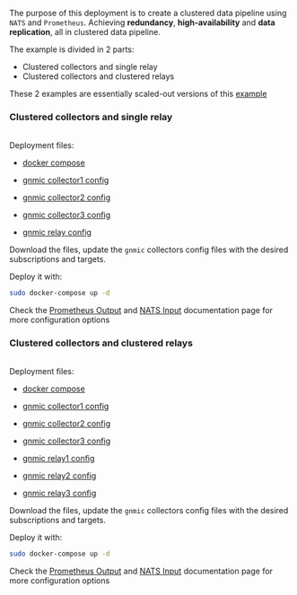 
The purpose of this deployment is to create a clustered data pipeline using `NATS` and `Prometheus`.
Achieving __redundancy__, __high-availability__ and __data replication__, all in clustered data pipeline.

The example is divided in 2 parts:

- Clustered collectors and single relay
- Clustered collectors and clustered relays

These 2 examples are essentially scaled-out versions of this [example](nats_prometheus.md)

### Clustered collectors and single relay

<div class="mxgraph" style="max-width:100%;border:1px solid transparent;margin:0 auto; display:block;" data-mxgraph="{&quot;page&quot;:12,&quot;zoom&quot;:1.4,&quot;highlight&quot;:&quot;#0000ff&quot;,&quot;nav&quot;:true,&quot;check-visible-state&quot;:true,&quot;resize&quot;:true,&quot;url&quot;:&quot;https://raw.githubusercontent.com/karimra/gnmic/diagrams/diagrams/pipeline_cluster_nats_prometheus.drawio&quot;}"></div>

<script type="text/javascript" src="https://cdn.jsdelivr.net/gh/hellt/drawio-js@main/embed2.js?&fetch=https%3A%2F%2Fraw.githubusercontent.com%2Fkarimra%2Fgnmic%2Fdiagrams%2Fpipeline_cluster_nats_prometheus.drawio" async></script>


Deployment files:

- [docker compose](https://github.com/karimra/gnmic/blob/master/examples/deployments/3.pipelines/3a.gnmic-nats-gnmic-prometheus/docker-compose.yaml)

- [gnmic collector1 config](https://github.com/karimra/gnmic/blob/master/examples/deployments/3.pipelines/3a.gnmic-cluster-nats-gnmic-prometheus/gnmic-collector1.yaml)
- [gnmic collector2 config](https://github.com/karimra/gnmic/blob/master/examples/deployments/3.pipelines/3a.gnmic-cluster-nats-gnmic-prometheus/gnmic-collector2.yaml)
- [gnmic collector3 config](https://github.com/karimra/gnmic/blob/master/examples/deployments/3.pipelines/3a.gnmic-cluster-nats-gnmic-prometheus/gnmic-collector3.yaml)
- [gnmic relay config](https://github.com/karimra/gnmic/blob/master/examples/deployments/3.pipelines/3a.gnmic-cluster-nats-gnmic-prometheus/gnmic-relay.yaml)

Download the files, update the `gnmic` collectors config files with the desired subscriptions and targets.

Deploy it with:

```bash
sudo docker-compose up -d
```

Check the [Prometheus Output](../../advanced/multi_outputs/prometheus_output.md) and [NATS Input](../../advanced/inputs/nats_input.md) documentation page for more configuration options

### Clustered collectors and clustered relays

<div class="mxgraph" style="max-width:100%;border:1px solid transparent;margin:0 auto; display:block;" data-mxgraph="{&quot;page&quot;:12,&quot;zoom&quot;:1.4,&quot;highlight&quot;:&quot;#0000ff&quot;,&quot;nav&quot;:true,&quot;check-visible-state&quot;:true,&quot;resize&quot;:true,&quot;url&quot;:&quot;https://raw.githubusercontent.com/karimra/gnmic/diagrams/diagrams/pipeline_cluster_nats_cluster_prometheus.drawio&quot;}"></div>

<script type="text/javascript" src="https://cdn.jsdelivr.net/gh/hellt/drawio-js@main/embed2.js?&fetch=https%3A%2F%2Fraw.githubusercontent.com%2Fkarimra%2Fgnmic%2Fdiagrams%2Fpipeline_cluster_nats_cluster_prometheus.drawio" async></script>



Deployment files:

- [docker compose](https://github.com/karimra/gnmic/blob/master/examples/deployments/3.pipelines/3b.gnmic-cluster-nats-gnmic-cluster-prometheus/docker-compose.yaml)

- [gnmic collector1 config](https://github.com/karimra/gnmic/blob/master/examples/deployments/3.pipelines/3b.gnmic-cluster-nats-gnmic-cluster-prometheus/gnmic-collector1.yaml)
- [gnmic collector2 config](https://github.com/karimra/gnmic/blob/master/examples/deployments/3.pipelines/3b.gnmic-cluster-nats-gnmic-cluster-prometheus/gnmic-collector2.yaml)
- [gnmic collector3 config](https://github.com/karimra/gnmic/blob/master/examples/deployments/3.pipelines/3b.gnmic-cluster-nats-gnmic-cluster-prometheus/gnmic-collector3.yaml)
- [gnmic relay1 config](https://github.com/karimra/gnmic/blob/master/examples/deployments/3.pipelines/3b.gnmic-cluster-nats-gnmic-cluster-prometheus/gnmic-relay1.yaml)
- [gnmic relay2 config](https://github.com/karimra/gnmic/blob/master/examples/deployments/3.pipelines/3b.gnmic-cluster-nats-gnmic-cluster-prometheus/gnmic-relay2.yaml)
- [gnmic relay3 config](https://github.com/karimra/gnmic/blob/master/examples/deployments/3.pipelines/3b.gnmic-cluster-nats-gnmic-cluster-prometheus/gnmic-relay3.yaml)

Download the files, update the `gnmic` collectors config files with the desired subscriptions and targets.

Deploy it with:

```bash
sudo docker-compose up -d
```

Check the [Prometheus Output](../../advanced/multi_outputs/prometheus_output.md) and [NATS Input](../../advanced/inputs/nats_input.md) documentation page for more configuration options